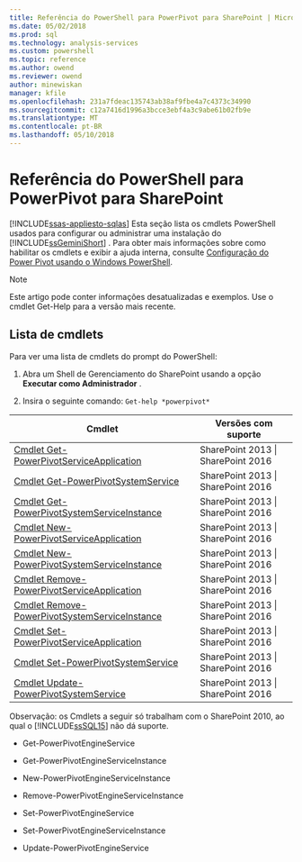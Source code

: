 ```yaml
---
title: Referência do PowerShell para PowerPivot para SharePoint | Microsoft Docs
ms.date: 05/02/2018
ms.prod: sql
ms.technology: analysis-services
ms.custom: powershell
ms.topic: reference
ms.author: owend
ms.reviewer: owend
author: minewiskan
manager: kfile
ms.openlocfilehash: 231a7fdeac135743ab38af9fbe4a7c4373c34990
ms.sourcegitcommit: c12a7416d1996a3bcce3ebf4a3c9abe61b02fb9e
ms.translationtype: MT
ms.contentlocale: pt-BR
ms.lasthandoff: 05/10/2018
---
```

# <a name="powershell-reference-for-power-pivot-for-sharepoint"></a>Referência do PowerShell para PowerPivot para SharePoint
[!INCLUDE[ssas-appliesto-sqlas](../../includes/ssas-appliesto-sqlas.md)]
  Esta seção lista os cmdlets PowerShell usados para configurar ou administrar uma instalação do [!INCLUDE[ssGeminiShort](../../includes/ssgeminishort-md.md)] . Para obter mais informações sobre como habilitar os cmdlets e exibir a ajuda interna, consulte [Configuração do Power Pivot usando o Windows PowerShell](../../analysis-services/power-pivot-sharepoint/power-pivot-configuration-using-windows-powershell.md).  

>[!NOTE] 
>Este artigo pode conter informações desatualizadas e exemplos. Use o cmdlet Get-Help para a versão mais recente.
  
## <a name="cmdlet-list"></a>Lista de cmdlets  
 Para ver uma lista de cmdlets do prompt do PowerShell:  
  
1.  Abra um Shell de Gerenciamento do SharePoint usando a opção **Executar como Administrador** .  
  
2.  Insira o seguinte comando: `Get-help *powerpivot*`  
  
|Cmdlet|Versões com suporte|  
|------------|------------------------|  
|[Cmdlet Get-PowerPivotServiceApplication](../../analysis-services/powershell/get-powerpivotserviceapplication-cmdlet.md)|SharePoint 2013 &#124; SharePoint 2016|  
|[Cmdlet Get-PowerPivotSystemService](../../analysis-services/powershell/get-powerpivotsystemservice-cmdlet.md)|SharePoint 2013 &#124; SharePoint 2016|  
|[Cmdlet Get-PowerPivotSystemServiceInstance](../../analysis-services/powershell/get-powerpivotsystemserviceinstance-cmdlet.md)|SharePoint 2013 &#124; SharePoint 2016|  
|[Cmdlet New-PowerPivotServiceApplication](../../analysis-services/powershell/new-powerpivotserviceapplication-cmdlet.md)|SharePoint 2013 &#124; SharePoint 2016|  
|[Cmdlet New-PowerPivotSystemServiceInstance](../../analysis-services/powershell/new-powerpivotsystemserviceinstance-cmdlet.md)|SharePoint 2013 &#124; SharePoint 2016|  
|[Cmdlet Remove-PowerPivotServiceApplication](../../analysis-services/powershell/remove-powerpivotserviceapplication-cmdlet.md)|SharePoint 2013 &#124; SharePoint 2016|  
|[Cmdlet Remove-PowerPivotSystemServiceInstance](../../analysis-services/powershell/remove-powerpivotsystemserviceinstance-cmdlet.md)|SharePoint 2013 &#124; SharePoint 2016|  
|[Cmdlet Set-PowerPivotServiceApplication](../../analysis-services/powershell/set-powerpivotserviceapplication-cmdlet.md)|SharePoint 2013 &#124; SharePoint 2016|  
|[Cmdlet Set-PowerPivotSystemService](../../analysis-services/powershell/set-powerpivotsystemservice-cmdlet.md)|SharePoint 2013 &#124; SharePoint 2016|  
|[Cmdlet Update-PowerPivotSystemService](../../analysis-services/powershell/update-powerpivotsystemservice-cmdlet.md)|SharePoint 2013 &#124; SharePoint 2016|  
  
 Observação: os Cmdlets a seguir só trabalham com o SharePoint 2010, ao qual o [!INCLUDE[ssSQL15](../../includes/sssql15-md.md)] não dá suporte.  
  
-   Get-PowerPivotEngineService  
  
-   Get-PowerPivotEngineServiceInstance  
  
-   New-PowerPivotEngineServiceInstance  
  
-   Remove-PowerPivotEngineServiceInstance  
  
-   Set-PowerPivotEngineService  
  
-   Set-PowerPivotEngineServiceInstance  
  
-   Update-PowerPivotEngineService  
  
  
